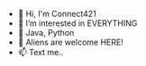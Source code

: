 - 👋 Hi, I'm Connect421
- 👀 I’m interested in EVERYTHING 
- 🌱 Java, Python
- 💞️ Aliens are welcome HERE!
- 📫 Text me..

<!---
Connect421/Connect421 is a ✨ special ✨ repository because its `README.md` (this file) appears on your GitHub profile.
You can click the Preview link to take a look at your changes.
--->
